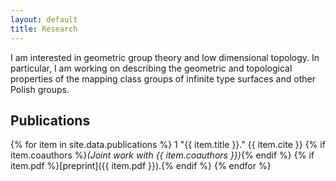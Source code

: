 ```yaml
---
layout: default
title: Research
---
```


I am interested in geometric group theory and low dimensional
topology.  In particular, I am working on describing the geometric
and topological properties of the mapping class groups of infinite
type surfaces and other Polish groups.

## Publications

{% for item in site.data.publications %}
1 "{{ item.title }}." {{ item.cite }} {% if item.coauthors %}_(Joint work
with {{ item.coauthors }})_{% endif %} {% if item.pdf %}[preprint]({{
item.pdf }}).{% endif %}
{% endfor %}
